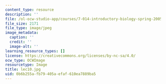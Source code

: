 ```yaml
---
content_type: resource
description: ''
file: /ol-ocw-studio-app/courses/7-014-introductory-biology-spring-2005/0b6b255afb79405aefaf610ea7889ba5_lec10.jpg
file_size: 2171
file_type: image/jpeg
image_metadata:
  caption: ''
  credit: ''
  image-alt: ''
learning_resource_types: []
license: https://creativecommons.org/licenses/by-nc-sa/4.0/
ocw_type: OCWImage
resourcetype: Image
title: lec10.jpg
uid: 0b6b255a-fb79-405a-efaf-610ea7889ba5
---
```

